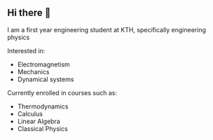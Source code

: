 ## Hi there 👋

I am a first year engineering student at KTH, specifically engineering physics

Interested in:

- Electromagnetism
- Mechanics
- Dynamical systems

Currently enrolled in courses such as:

- Thermodynamics
- Calculus
- Linear Algebra
- Classical Physics


<!--
**OskarBjork/OskarBjork** is a ✨ _special_ ✨ repository because its `README.md` (this file) appears on your GitHub profile.

Here are some ideas to get you started:

- 🔭 I’m currently working on ...
- 🌱 I’m currently learning ...
- 👯 I’m looking to collaborate on ...
- 🤔 I’m looking for help with ...
- 💬 Ask me about ...
- 📫 How to reach me: ...
- 😄 Pronouns: ...
- ⚡ Fun fact: ...
-->
